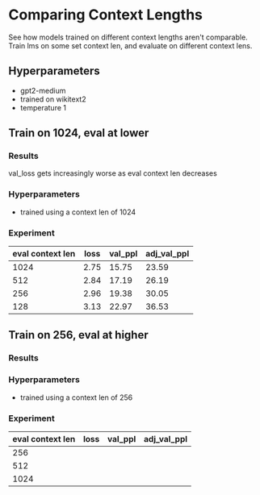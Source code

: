 # Comparing Context Lengths

See how models trained on different context lengths aren't comparable. Train lms on some set context len, and evaluate on different context lens.

## Hyperparameters

-   gpt2-medium
-   trained on wikitext2
-   temperature 1

## Train on 1024, eval at lower

### Results

val_loss gets increasingly worse as eval context len decreases

### Hyperparameters

-   trained using a context len of 1024

### Experiment

| eval context len | loss | val_ppl | adj_val_ppl |
| ---------------- | ---- | ------- | ----------- |
| 1024             | 2.75 | 15.75   | 23.59       |
| 512              | 2.84 | 17.19   | 26.19       |
| 256              | 2.96 | 19.38   | 30.05       |
| 128              | 3.13 | 22.97   | 36.53       |

## Train on 256, eval at higher

### Results

### Hyperparameters

-   trained using a context len of 256

### Experiment

| eval context len | loss | val_ppl | adj_val_ppl |
| ---------------- | ---- | ------- | ----------- |
| 256              |
| 512              |
| 1024             |
